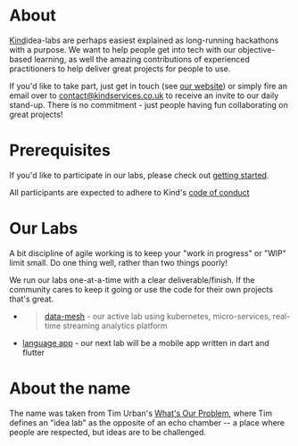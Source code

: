 # About
[Kind](https://www.kindservices.co.uk/)idea-labs are perhaps easiest explained as long-running hackathons with a purpose. We want to help people get into tech with our objective-based learning, as well the amazing contributions of experienced practitioners to help deliver great projects for people to use. 

If you'd like to take part, just get in touch (see [our website](https://www.kindservices.co.uk/)) or simply fire an email over to [contact@kindservices.co.uk](contact@kindservices.co.uk) to receive an invite to our daily stand-up. There is no commitment - just people having fun collaborating on great projects!

# Prerequisites

If you'd like to participate in our labs, please check out [getting started](./getting-started.md).

All participants are expected to adhere to Kind's [code of conduct](https://www.kindservices.co.uk/code-of-conduct)

# Our Labs

A bit discipline of agile working is to keep your "work in progress" or "WIP" limit small. Do one thing well, rather than two things poorly!

We run our labs one-at-a-time with a clear deliverable/finish. If the community cares to keep it going or use the code for their own projects that's great. 

 * > [data-mesh](./data-mesh/about.md) - our active lab using kubernetes, micro-services, real-time streaming analytics platform
  * [language app](./language-app/about.md) - our next lab will be a mobile app written in dart and flutter


# About the name

The name was taken from Tim Urban's [What's Our Problem](https://waitbutwhy.com/2023/02/wop-contents.html), where Tim defines an "idea lab" as the opposite of an echo chamber -- a place where people are respected, but ideas are to be challenged.